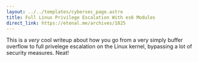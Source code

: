 ```yaml
---
layout: ../../templates/cybersec_page.astro
title: Full Linux Privilege Escalation With es6 Modules
direct_link: https://etenal.me/archives/1825
---
```


This is a *very* cool writeup about how you go from a very simply buffer overflow to full privelege escalation on the Linux kernel, bypassing a lot of security measures. Neat!
